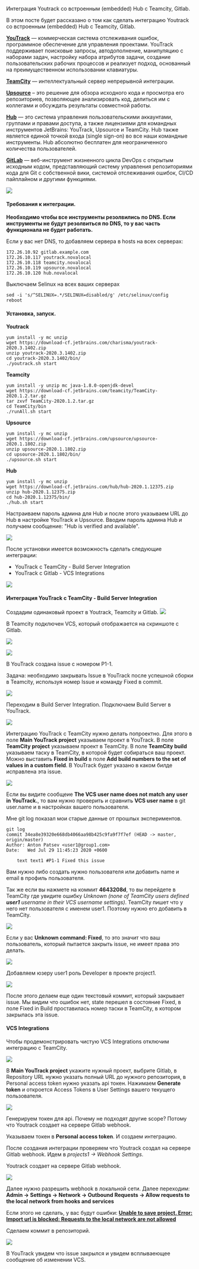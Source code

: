 Интеграция Youtrack со встроенным (embedded) Hub с Teamcity, Gitlab.

В этом посте будет рассказано о том как сделать интеграцию Youtrack со встроенным (embedded) Hub с Teamcity, Gitlab.

**[YouTrack](https://www.jetbrains.com/ru-ru/youtrack/)** — коммерческая система отслеживания ошибок, программное обеспечение для управления проектами. YouTrack поддерживает поисковые запросы, автодополнение, манипуляцию с наборами задач, настройку набора атрибутов задачи, создание пользовательских рабочих процессов и реализует подход, основанный на преимущественном использовании клавиатуры.

**[TeamCity](https://www.jetbrains.com/ru-ru/teamcity/)** — интеллектуальный сервер непрерывной интеграции.

**[Upsource](https://www.jetbrains.com/ru-ru/upsource/)** – это решение для обзора исходного кода и просмотра его репозиториев, позволяющее анализировать код, делиться им с коллегами и обсуждать результаты совместной работы. 

**[Hub](https://www.jetbrains.com/ru-ru/hub/)** — это система управления пользовательскими аккаунтами, группами и правами доступа, а также лицензиями для командных инструментов JetBrains: YouTrack, Upsource и TeamCity. Hub также является единой точкой входа (single sign-on) во все наши командные инструменты. Hub абсолютно бесплатен для неограниченного количества пользователей.

[**GitLab**](https://about.gitlab.com/) — веб-инструмент жизненного цикла DevOps с открытым исходным кодом, представляющий систему управления репозиториями кода для Git с собственной вики, системой отслеживания ошибок, CI/CD пайплайном и другими функциями.

![](https://habrastorage.org/webt/yh/w0/yx/yhw0yxkaa1mbl77wzi3t9eirjfy.png)

#### Требования к интеграции.

**Необходимо чтобы все инструменты резолвились по DNS. Если инструменты не будут резолвиться по DNS, то у вас часть функционала не будет работать.**

Если у вас нет DNS, то добавляем сервера в hosts на всех серверах:

```
172.26.10.92 gitlab.example.com
172.26.10.117 youtrack.novalocal
172.26.10.118 teamcity.novalocal
172.26.10.119 upsource.novalocal
172.26.10.120 hub.novalocal
```

Выключаем Selinux на всех ваших серверах

```
sed -i 's/^SELINUX=.*/SELINUX=disabled/g' /etc/selinux/config
reboot
```

#### Установка, запуск.

**Youtrack**

```
yum install -y mc unzip
wget https://download-cf.jetbrains.com/charisma/youtrack-2020.3.1402.zip
unzip youtrack-2020.3.1402.zip 
cd youtrack-2020.3.1402/bin/
./youtrack.sh start
```

**Teamcity**

```
yum install -y unzip mc java-1.8.0-openjdk-devel
wget https://download-cf.jetbrains.com/teamcity/TeamCity-2020.1.2.tar.gz
tar zxvf TeamCity-2020.1.2.tar.gz 
cd TeamCity/bin
./runAll.sh start
```

**Upsource**

```
yum install -y mc unzip
wget https://download-cf.jetbrains.com/upsource/upsource-2020.1.1802.zip
unzip upsource-2020.1.1802.zip
cd upsource-2020.1.1802/bin/
./upsource.sh start
```

**Hub**

```
yum install -y mc unzip
wget https://download-cf.jetbrains.com/hub/hub-2020.1.12375.zip
unzip hub-2020.1.12375.zip
cd hub-2020.1.12375/bin/
./hub.sh start
```

Настраиваем пароль админа для Hub и после этого указываем URL до Hub в настройке YouTrack и Upsource. Вводим пароль админа Hub и получаем сообщение: "Hub is verified and available".

![](https://habrastorage.org/webt/xz/wo/wy/xzwowynvdhk-pxzagnqacpgtv-8.png)

После установки имеется возможность сделать следующие интеграции:

- YouTrack c TeamCity - Build Server Integration
- YouTrack с Gitlab - VCS Integrations

![](https://habrastorage.org/webt/vr/v5/x2/vrv5x28ehfkx5obctlxb_09chpy.png)

#### Интеграция YouTrack c TeamCity - Build Server Integration

Создадим одинаковый проект в  Youtrack, Teamcity и Gitlab.
![](https://habrastorage.org/webt/1b/se/fl/1bseflarn7nw7ehpy3slr2mmffk.png)

В Teamcity подключен VCS, который отображается на скриншоте с Gitlab.

![](https://habrastorage.org/webt/qq/8j/do/qq8jdogufutf6f7wxqzfken-itg.png)

![](https://habrastorage.org/webt/us/t0/kp/ust0kpy5s7ncsndgsbum8imyuuc.png)

В YouTrack создана issue c номером P1-1.

Задача: необходимо закрывать Issue в YouTrack после успешной сборки в Teamcity, используя номер Issue и команду Fixed в commit.

![](https://habrastorage.org/webt/ih/2r/3i/ih2r3imuqxlixv5bbk6unr9zlag.png)

Переходим в Build Server Integration. Подключаем Build Server в YouTrack.

![](https://habrastorage.org/webt/jv/b5/8-/jvb58-x4myajovghbrpifq5qjaw.png)

Интеграцию YouTrack c TeamCity нужно делать попроектно. Для этого в поле **Main YouTrack project** указываем проект в YouTrack. В поле **TeamCity project** указываем проект в TeamCity. В поле **TeamCity build** указываем таску в TeamCity, в которой будет собираться ваш проект. Можно выставить **Fixed in build** в поле **Add build numbers to the set of values in a custom field**. В YouTrack будет указано в каком билде исправлена эта issue.

![](https://habrastorage.org/webt/ux/ac/6i/uxac6iasxoltiqvueloetuf7chq.png)

Если вы видите сообщеие **The VCS user name does not match any user in YouTrack.**, то вам нужно проверить и сравнить **VCS user name** в git user.name и в настройках вашего пользователя.

Мне git log показал мои старые данные от прошлых экспериментов.

```
git log 
commit 34ea8e39320e668db4066aa98b425c9fa9f7f7ef (HEAD -> master, origin/master)
Author: Anton Patsev <user1@group1.com>
Date:   Wed Jul 29 11:45:23 2020 +0600

    text text1 #P1-1 Fixed this issue
```

Вам нужно либо создать нужно пользователя или добавить name и email в профиль пользователя.

Так же если вы нажмете на коммит **4643208d**, то вы перейдете в TeamCity где увидите ошибку *Unknown (none of TeamCity users defined **user1** username in their VCS username settings)*. TeamCity пишет что у него нет пользователя с именем user1. Поэтому нужно его добавить в TeamCity.

![](https://habrastorage.org/webt/ot/mr/ct/otmrct6qsyl1b6a3vploknpu-c4.png)

Если у вас **Unknown command: Fixed**, то это значит что ваш пользователь, который пытается закрыть issue, не имеет права это делать.

![](https://habrastorage.org/webt/3w/1t/gy/3w1tgygrqxbairaz4ywkvlly2du.png)

Добавляем юзеру user1 роль Developer в проекте project1.

![](https://habrastorage.org/webt/qy/7t/yy/qy7tyyg0o2vxpu_sfwnerfd0she.png)

После этого делаем еще один текстовый коммит, который закрывает issue. Мы видим что ошибок нет, state перешел в состояние Fixed, в поле Fixed in Build проставилась номер таски в TeamCity, в котором закрылась эта issue.

#### VCS Integrations

Чтобы продемонстрировать чистую VCS Integrations отключим интеграцию с TeamCity.

![](https://habrastorage.org/webt/ut/j7/u5/utj7u5ehvrgfyuetmrbqo43srqk.png)

В **Main YouTrack project** укажите нужный проект, выбрите Gitlab, в Repository URL нужно указать полный URL до нужного репозитория, в Personal access token нужно указать api токен. Нажимаем **Generate token** и откроется Access Tokens в User Settings вашего текущего пользователя.

![](https://habrastorage.org/webt/1h/ct/xv/1hctxvvsrsemwzdmby42k15jjri.png)

Генерируем токен для api. Почему не подходят другие scope? Потому что Youtrack создает на сервере Gitlab webhook.

Указываем токен в **Personal access token**. И создаем интеграцию.

После создания интеграции проверяем что Youtrack создал на сервере Gitlab webhook. Идем в *projects1 -> Webhook Settings*.

Youtrack создает на сервере Gitlab webhook.

![](https://habrastorage.org/webt/fl/ja/pf/fljapfohd4xnk55qdam9u-lqxrm.png)

Далее нужно разрешить webhook в локальной сети. Далее переходим: **Admin -> Settings -> Network -> Outbound Requests -> Allow requests to the local network from hooks and services**

Если этого не сделать, у вас будут ошибки: [**Unable to save project. Error: Import url is blocked: Requests to the local network are not allowed**](https://gitlab.com/gitlab-org/gitlab-foss/-/issues/57948)

Сделаем коммит в репозиторий.

![](https://habrastorage.org/webt/jk/1z/rx/jk1zrx0yddmzdft6qwyijmrxaxu.png)

В YouTrack увидем что issue закрылся и увидем всплываеющее сообщение об изменении VCS.
